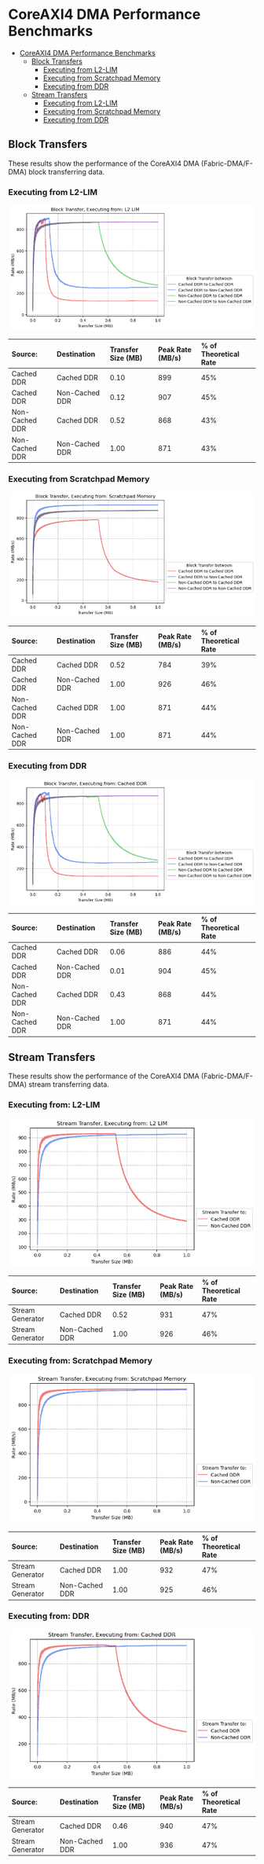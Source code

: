 # CoreAXI4 DMA Performance Benchmarks

- [CoreAXI4 DMA Performance Benchmarks](#coreaxi4-dma-performance-benchmarks)
  - [Block Transfers](#block-transfers)
    - [Executing from L2-LIM](#executing-from-l2-lim)
    - [Executing from Scratchpad Memory](#executing-from-scratchpad-memory)
    - [Executing from DDR](#executing-from-ddr)
  - [Stream Transfers](#stream-transfers)
    - [Executing from L2-LIM](#executing-from-l2-lim-1)
    - [Executing from Scratchpad Memory](#executing-from-scratchpad-memory-1)
    - [Executing from DDR](#executing-from-ddr-1)

## Block Transfers

These results show the performance of the CoreAXI4 DMA (Fabric-DMA/F-DMA) block transferring data.

### Executing from L2-LIM

![l2-lim_block_transfer](images/CoreAXI4_DMA_Controller/L2_LIM.png)

| Source:        | Destination    | Transfer Size (MB) | Peak Rate (MB/s) | % of Theoretical Rate |
| :------------- | :------------- | :----------------- | :--------------- | :-------------------- |
| Cached DDR     | Cached DDR     | 0.10               | 899              | 45%                   |
| Cached DDR     | Non-Cached DDR | 0.12               | 907              | 45%                   |
| Non-Cached DDR | Cached DDR     | 0.52               | 868              | 43%                   |
| Non-Cached DDR | Non-Cached DDR | 1.00               | 871              | 43%                   |

### Executing from Scratchpad Memory

![scratchpad_block_transfer](images/CoreAXI4_DMA_Controller/SCRATHCPAD.png)

| Source:        | Destination    | Transfer Size (MB) | Peak Rate (MB/s) | % of Theoretical Rate |
| :------------- | :------------- | :----------------- | :--------------- | :-------------------- |
| Cached DDR     | Cached DDR     | 0.52               | 784              | 39%                   |
| Cached DDR     | Non-Cached DDR | 1.00               | 926              | 46%                   |
| Non-Cached DDR | Cached DDR     | 1.00               | 871              | 44%                   |
| Non-Cached DDR | Non-Cached DDR | 1.00               | 871              | 44%                   |

### Executing from DDR

![ddr_block_transfer](images/CoreAXI4_DMA_Controller/CACHED_DDR.png)

| Source:        | Destination    | Transfer Size (MB) | Peak Rate (MB/s) | % of Theoretical Rate |
| :------------- | :------------- | :----------------- | :--------------- | :-------------------- |
| Cached DDR     | Cached DDR     | 0.06               | 886              | 44%                   |
| Cached DDR     | Non-Cached DDR | 0.01               | 904              | 45%                   |
| Non-Cached DDR | Cached DDR     | 0.43               | 868              | 44%                   |
| Non-Cached DDR | Non-Cached DDR | 1.00               | 871              | 44%                   |

## Stream Transfers

These results show the performance of the CoreAXI4 DMA (Fabric-DMA/F-DMA) stream transferring data.

### Executing from: L2-LIM

![l2-lim_stream_transfer](images/CoreAXI4_DMA_Controller/L2_LIM-STREAMING.png)

| Source:          | Destination    | Transfer Size (MB) | Peak Rate (MB/s) | % of Theoretical Rate |
| :--------------- | :------------- | :----------------- | :--------------- | :-------------------- |
| Stream Generator | Cached DDR     | 0.52               | 931              | 47%                   |
| Stream Generator | Non-Cached DDR | 1.00               | 926              | 46%                   |

### Executing from: Scratchpad Memory

![scratchpad_stream_transfer](images/CoreAXI4_DMA_Controller/SCRATHCPAD-STREAMING.png)

| Source:          | Destination    | Transfer Size (MB) | Peak Rate (MB/s) | % of Theoretical Rate |
| :--------------- | :------------- | :----------------- | :--------------- | :-------------------- |
| Stream Generator | Cached DDR     | 1.00               | 932              | 47%                   |
| Stream Generator | Non-Cached DDR | 1.00               | 925              | 46%                   |

### Executing from: DDR

![ddr_stream_transfer](images/CoreAXI4_DMA_Controller/CACHED_DDR-STREAMING.png)

| Source:          | Destination    | Transfer Size (MB) | Peak Rate (MB/s) | % of Theoretical Rate |
| :--------------- | :------------- | :----------------- | :--------------- | :-------------------- |
| Stream Generator | Cached DDR     | 0.46               | 940              | 47%                   |
| Stream Generator | Non-Cached DDR | 1.00               | 936              | 47%                   |
